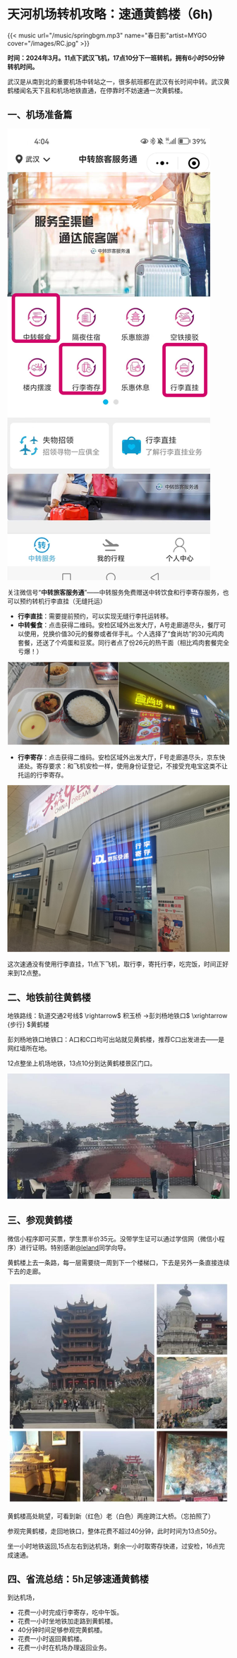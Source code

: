 # 天河机场转机攻略：速通黄鹤楼（6h)


{{< music url="/music/springbgm.mp3" name="春日影"artist=MYGO cover="/images/RC.jpg" >}}



**时间：2024年3月。11点下武汉飞机，17点10分下一班转机，拥有6小时50分钟转机时间。**

武汉是从南到北的重要机场中转站之一，很多航班都在武汉有长时间中转。武汉黄鹤楼闻名天下且和机场地铁直通，在停靠时不妨速通一次黄鹤楼。

## 一、机场准备篇

![中转旅客服务通](/img/v2-fa3d056bf34bccf285a14f4cb9733032_r.jpg)

关注微信号“**中转旅客服务通**”——中转服务免费赠送中转饮食和行李寄存服务，也可以预约转机行李直挂（无缝托运）

-   **行李直挂**：需要提前预约，可以实现无缝行李托运转移。
-   **中转餐食**：点击获得二维码。安检区域外出发大厅，A号走廊道尽头，餐厅可以使用，兑换价值30元的餐劵或者伴手礼。个人选择了“食尚坊”的30元鸡肉套餐，还送了个鸡蛋和豆浆。同行者点了份26元的热干面（相比鸡肉套餐完全亏爆！）

![“食尚坊”的30元鸡肉套餐:小鸡炖蘑菇，蒸蛋，米饭加送的鸡蛋和豆浆](/img/v2-6f2c7fc16ef777abde9f312bb4b75d02_r.jpg)

-   **行李寄存**：点击获得二维码。安检区域外出发大厅，F号走廊道尽头，京东快递处。寄存要求：和飞机安检一样，使用身份证登记，不接受充电宝这类不让托运的行李寄存。

![原谅我的手机曝光](/img/v2-4209211ebd87a30271ef211e9b94ef6b_r.jpg)

这次速通没有使用行李直挂，11点下飞机，取行李，寄托行李，吃完饭，时间正好来到12点整。

## 二、地铁前往黄鹤楼

地铁路线：轨道交通2号线$ \rightarrow$ 积玉桥 $\rightarrow$彭刘杨地铁口$ \xrightarrow {步行} $黄鹤楼

彭刘杨地铁口地铁口：A口和C口均可出站就见黄鹤楼，推荐C口出发进去——是网红墙所在地。

12点整坐上机场地铁，13点10分到达黄鹤楼景区门口。

![网红墙，为了肖像权打个码先](/img/xxxef.jpeg)

## 三、参观黄鹤楼

微信小程序即可买票，学生票半价35元。没带学生证可以通过学信网（微信小程序）进行证明。特别感谢[@leland](https://blog.yllhwa.com/)同学向导。

黄鹤楼上去一条路，每一层需要绕一周到下一个楼梯口，下去是另外一条直接连续下去的走廊。

![确实没什么好玩的](/img/ASAFDESF.jpeg)

黄鹤楼高处眺望，可看到新（红色）老（白色）两座跨江大桥。（忘拍照了）

参观完黄鹤楼，走回地铁口，整体花费不超过40分钟，此时时间为13点50分。

坐一小时地铁返回,15点左右到达机场，剩余一小时取寄存快递，过安检，16点完成速通。

## 四、省流总结：5h足够速通黄鹤楼

到达机场，

-   花费一小时完成行李寄存，吃中午饭。
-   花费一小时坐地铁加走路到黄鹤楼。
-   40分钟时间足够参观完黄鹤楼。
-   花费一小时返回黄鹤楼。
-   花费一小时在机场办理返回业务。
